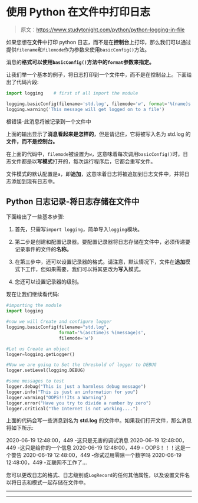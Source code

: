 # 使用 Python 在文件中打印日志

> 原文：<https://www.studytonight.com/python/python-logging-in-file>

如果您想在**文件**中打印 python 日志，而不是在**控制台**上打印，那么我们可以通过提供`filename`和`filemode`作为参数来使用`basicConfig()`方法。

消息的**格式可以使用`basicConfig()`方法中的`format`参数来指定。**

让我们举一个基本的例子，将日志打印到一个文件中，而不是在控制台上。下面给出了代码片段:

```py
import logging    # first of all import the module

logging.basicConfig(filename='std.log', filemode='w', format='%(name)s - %(levelname)s - %(message)s')
logging.warning('This message will get logged on to a file')
```

根错误-此消息将被记录到一个文件中

上面的输出显示了**消息看起来是怎样的**，但是请记住，它将被写入名为 std.log 的**文件，而不是控制台。**

在上面的代码中，`filemode`被设置为`w`，这意味着每次调用`basicConfig()`时，日志文件都是以**写模式**打开的，每次运行程序后，它都会重写文件。

文件模式的默认配置是`a`，即**追加**，这意味着日志将被追加到日志文件中，并将日志添加到现有日志中。

## Python 日志记录-将日志存储在文件中

下面给出了一些基本步骤:

1.  首先，只需写`import logging`，简单导入`logging`模块。

2.  第二步是创建和配置记录器。要配置记录器将日志存储在文件中，必须传递要记录事件的文件的**名称。**

3.  在第三步中，还可以设置记录器的格式。请注意，默认情况下，文件在**追加**模式下工作，但如果需要，我们可以将其更改为**写入**模式。

4.  您还可以设置记录器的级别。

现在让我们继续看代码:

```py
#importing the module 
import logging 

#now we will Create and configure logger 
logging.basicConfig(filename="std.log", 
					format='%(asctime)s %(message)s', 
					filemode='w') 

#Let us Create an object 
logger=logging.getLogger() 

#Now we are going to Set the threshold of logger to DEBUG 
logger.setLevel(logging.DEBUG) 

#some messages to test
logger.debug("This is just a harmless debug message") 
logger.info("This is just an information for you") 
logger.warning("OOPS!!!Its a Warning") 
logger.error("Have you try to divide a number by zero") 
logger.critical("The Internet is not working....") 
```

上面的代码会写一些消息到名为 **std.log** 的文件中。如果我们打开文件，那么消息将如下所示:

2020-06-19 12:48:00，449 -这只是无害的调试消息 2020-06-19 12:48:00，449 -这只是给你的一个信息 2020-06-19 12:48:00，449 - OOPS！！！这是一个警告 2020-06-19 12:48:00，449 -你试过用零除一个数字吗 2020-06-19 12:48:00，449 -互联网不工作了...

您可以更改日志的格式、日志级别或`LogRecord`的任何其他属性，以及设置文件名以将日志和模式一起存储在文件中。

* * *

* * *